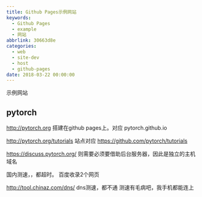 ```yaml
---
title: Github Pages示例网站
keywords:
  - Github Pages
  - example
  - 网站
abbrlink: 30663d8e
categories:
  - web
  - site-dev
  - host
  - github-pages
date: 2018-03-22 00:00:00
---
```

示例网站

## pytorch

http://pytorch.org 搭建在github pages上。对应 pytorch.github.io

http://pytorch.org/tutorials 站点对应 https://github.com/pytorch/tutorials

https://discuss.pytorch.org/ 则需要必须要借助后台服务器，因此是独立的主机域名


国内测速，，都超时。
百度收录2个网页

http://tool.chinaz.com/dns/ dns测速，都不通  测速有毛病吧，我手机都能连上
